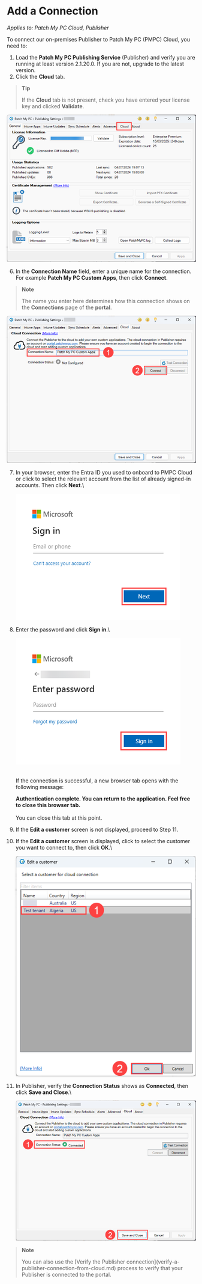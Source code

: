 # Add a Connection

_Applies to: Patch My PC Cloud, Publisher_

To connect our on-premises Publisher to Patch My PC (PMPC) Cloud, you need to:

1. Load the <strong>Patch My PC Publishing Service</strong> (Publisher) and verify you are running at least version 2.1.20.0. If you are not, upgrade to the latest version.
2. Click the <strong>Cloud</strong> tab.

<blockquote class="wp-block-quote">
<p><strong>Tip</strong></p>
<p>If the <strong>Cloud</strong> tab is not present, check you have entered your license key and clicked <strong>Validate</strong>.</p>
</blockquote>

![&#x22;Cloud&#x22; tab of our Publisher](/_images/image-(1725).png "&#x22;Cloud&#x22; tab of our Publisher")

6. In the <strong>Connection Name</strong> field, enter a unique name for the connection. For example <strong>Patch My PC Custom Apps</strong>, then click <strong>Connect</strong>.

<blockquote class="wp-block-quote">
<p><strong>Note</strong></p>
<p>The name you enter here determines how this connection shows on the <strong>Connections</strong> page of the <strong>portal</strong>.</p>
</blockquote>

![Entering a “Connection Name” and clicking “Connect”](/_images/image-(1726).png "Entering a “Connection Name” and clicking “Connect”")

7.  In your browser, enter the Entra ID you used to onboard to PMPC Cloud or click to select the relevant account from the list of already signed-in accounts. Then click <strong>Next</strong>.\


    ![“Microsoft Sign in” screen](/_images/image-(1420).png "“Microsoft Sign in” screen")


8.  Enter the password and click <strong>Sign in</strong>.\


    ![“Enter password” screen](/_images/image-(1421).png "“Enter password” screen")

    \
    If the connection is successful, a new browser tab opens with the following message:

    <strong>Authentication complete. You can return to the application. Feel free to close this browser tab.</strong>\
    \
    You can close this tab at this point.
9. If the <strong>Edit a customer</strong> screen is not displayed, proceed to Step 11.
10. If the <strong>Edit a customer</strong> screen is displayed, click to select the customer you want to connect to, then click <strong>OK</strong>.\


    ![Selecting the relevant customer from the “Edit a customer” screen](/_images/image-(910).png "Selecting the relevant customer from the “Edit a customer” screen")


11. In Publisher, verify the <strong>Connection Status</strong> shows as <strong>Connected</strong>, then click <strong>Save and Close</strong>.\


    ![Publisher showing it’s “Connected”](/_images/image-(1728).png "Publisher showing it’s “Connected”")

<blockquote class="wp-block-quote">
<p><strong>Note</strong></p>
<p>You can also use the [Verify the Publisher connection](verify-a-publisher-connection-from-cloud.md) process to verify that your Publisher is connected to the portal.</p>
</blockquote>